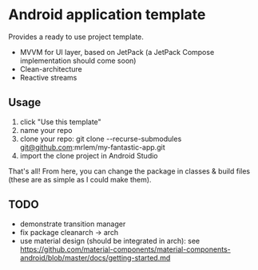 # Android application template

Provides a ready to use project template.

* MVVM for UI layer, based on JetPack (a JetPack Compose implementation should come soon)
* Clean-architecture
* Reactive streams

## Usage

1. click "Use this template"
2. name your repo
3. clone your repo: git clone --recurse-submodules git@github.com:mrlem/my-fantastic-app.git
4. import the clone project in Android Studio

That's all!
From here, you can change the package in classes & build files (these are as simple as I could make them).

## TODO

* demonstrate transition manager
* fix package cleanarch -> arch
* use material design (should be integrated in arch): see https://github.com/material-components/material-components-android/blob/master/docs/getting-started.md
